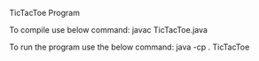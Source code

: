 TicTacToe Program


To compile use below command:
javac TicTacToe.java


To run the program use the below command:
java -cp . TicTacToe
